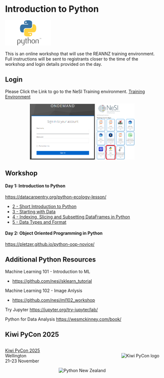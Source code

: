 # Introduction to Python 

<img src="https://github.com/nesi/training-environment-jupyter-python-app/blob/main/icon.png" width="150px">


This is an online workshop that will use the REANNZ training environment.
Full instructions will be sent to registrants closer to the time of the workshop and login details provided on the day.

## Login

Please Click the Link to go to the NeSI Training environment. [Training Environment](https://python-ood-webnode.data.nesi.org.nz)

<p align="center">
    <img width="42%" src="https://github.com/nesi/intro-python/blob/main/images/login.png"/> 
    <img width="25%" src="https://github.com/nesi/intro-python/blob/main/images/appselection.png"/> 
</p>

## Workshop

#### Day 1: Introduction to Python
https://datacarpentry.org/python-ecology-lesson/
* [2 - Short Introduction to Python](https://datacarpentry.org/python-ecology-lesson/01-short-introduction-to-Python.html)
* [3 - Starting with Data](https://datacarpentry.org/python-ecology-lesson/02-starting-with-data.html)
* [4 - Indexing, Slicing and Subsetting DataFrames in Python](https://datacarpentry.org/python-ecology-lesson/03-index-slice-subset.html)
* [5 - Data Types and Format](https://datacarpentry.org/python-ecology-lesson/04-data-types-and-format.html)

#### Day 2: Object Oriented Programming in Python
https://pletzer.github.io/python-oop-novice/


## Additional Python Resources
Machine Learning 101 - Introduction to ML
* https://github.com/nesi/sklearn_tutorial
  
Machine Learning 102 - Image Anlysis
* https://github.com/nesi/ml102_workshop

Try Jupyter
https://jupyter.org/try-jupyter/lab/

Python for Data Analysis
https://wesmckinney.com/book/

## Kiwi PyCon 2025

<div style="display: flex; align-items: center;">
  <div style="flex: 1;">
    <p>
      <a href="https://kiwipycon.nz/" target="_blank">Kiwi PyCon 2025</a><br>
      Wellington<br>
      21–23 November
    </p>
  </div>
  <div style="flex: 1; text-align: right;">
    <img src="https://images.squarespace-cdn.com/content/v1/628a8ae9fe38b23ef951d7ef/55f63348-a65b-4585-bba2-9bed76df7098/Kiwi_PyCon_Horizontal32_Web.png?format=2500w" alt="Kiwi PyCon logo" style="max-width: 100%; height: auto;">
  </div>
</div>

<div style="text-align: center;">
  <img src="https://python.nz/wp-content/uploads/2024/05/python_new_zealand_horizontal_site.png" alt="Python New Zealand" style="width: 50%; height: auto;">
</div>



